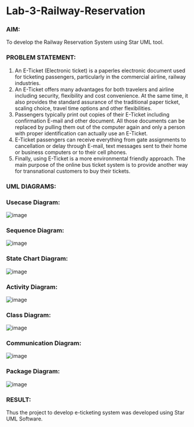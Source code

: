 # Lab-3-Railway-Reservation
### AIM:
To develop the Railway Reservation System using Star UML tool.
### PROBLEM STATEMENT:
1. An E-Ticket (Electronic ticket) is a paperles electronic document used for ticketing
passengers, particularly in the commercial airline, railway industries.
2. An E-Ticket offers many advantages for both travelers and airline including security,
flexibility and cost convenience. At the same time, it also provides the standard assurance of
the traditional paper ticket, scaling choice, travel time options and other flexibilities.
3. Passengers typically print out copies of their E-Ticket including confirmation E-mail
and other document. All those documents can be replaced by pulling them out of the computer
again and only a person with proper identification can actually use an E-Ticket.
4. E-Ticket passengers can receive everything from gate assignments to cancellation or
delay through E-mail, text messages sent to their home or business computers or to their cell
phones.
5. Finally, using E-Ticket is a more environmental friendly approach. The main purpose
of the online bus ticket system is to provide another way for transnational customers to buy
their tickets.
### UML DIAGRAMS:
### Usecase Diagram:
![image](https://github.com/22002525karthikeyan/Lab-3-Railway-Reservation/assets/118708040/125afcaa-ae65-412f-86f9-57df222b4ede)
### Sequence Diagram:
![image](https://github.com/22002525karthikeyan/Lab-3-Railway-Reservation/assets/118708040/e640dcb6-269a-40cf-883d-8f14b696d1ef)
### State Chart Diagram:
![image](https://github.com/22002525karthikeyan/Lab-3-Railway-Reservation/assets/118708040/60dae92a-d5da-4fcb-98fc-6c92f4cad6ad)
### Activity Diagram:
![image](https://github.com/22002525karthikeyan/Lab-3-Railway-Reservation/assets/118708040/7d397853-2c02-4a71-bad0-b892596f183f)
### Class Diagram:
![image](https://github.com/22002525karthikeyan/Lab-3-Railway-Reservation/assets/118708040/01964e6b-3e0a-45c2-9251-499d3c8134a4)
### Communication Diagram: 
![image](https://github.com/22002525karthikeyan/Lab-3-Railway-Reservation/assets/118708040/2c6dab4e-130e-4ba3-b63b-3488dfc68683)
### Package Diagram:
![image](https://github.com/22002525karthikeyan/Lab-3-Railway-Reservation/assets/118708040/b6c473e8-bd11-48d8-a9c5-18c9ab692c6c)
### RESULT:
Thus the project to develop e-ticketing system was developed using Star UML Software.
